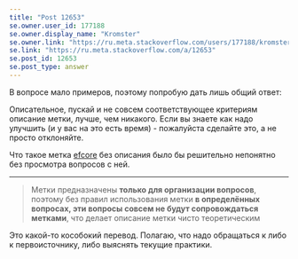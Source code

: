 ```yaml
---
title: "Post 12653"
se.owner.user_id: 177188
se.owner.display_name: "Kromster"
se.owner.link: "https://ru.meta.stackoverflow.com/users/177188/kromster"
se.link: "https://ru.meta.stackoverflow.com/a/12653"
se.post_id: 12653
se.post_type: answer
---
```

<p>В вопросе мало примеров, поэтому попробую дать лишь общий ответ:</p>
<p>Описательное, пускай и не совсем соответствующее критериям описание метки, лучше, чем никакого. Если вы знаете как надо улучшить (и у вас на это есть время) - пожалуйста сделайте это, а не просто отклоняйте.</p>
<p>Что такое метка <a href="https://ru.stackoverflow.com/questions/tagged/efcore" class="post-tag" title="показать вопросы с меткой [efcore]" aria-label="показать вопросы с меткой [efcore]" rel="tag" aria-labelledby="tag-efcore-tooltip-container">efcore</a> без описания было бы решительно непонятно без просмотра вопросов с ней.</p>
<hr />
<blockquote>
<p>Метки предназначены <strong>только для организации вопросов</strong>, поэтому без правил использования метки <strong>в определённых вопросах, эти вопросы совсем не будут сопровождаться метками</strong>, что делает описание метки чисто теоретическим</p>
</blockquote>
<p>Это какой-то кособокий перевод. Полагаю, что надо обращаться к либо к первоисточнику, либо выяснять текущие практики.</p>
